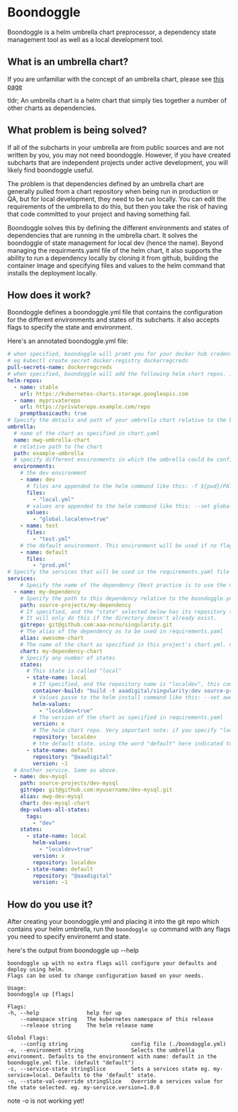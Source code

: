 # Boondoggle

Boondoggle is a helm umbrella chart preprocessor, a dependency state management tool as well as a local development tool.

## What is an umbrella chart? 
If you are unfamiliar with the concept of an umbrella chart, please see [this page](https://github.com/kubernetes/helm/blob/master/docs/charts_tips_and_tricks.md#complex-charts-with-many-dependencies) 

tldr; An umbrella chart is a helm chart that simply ties together a number of other charts as dependencies. 

## What problem is being solved?
If all of the subcharts in your umbrella are from public sources and are not written by you, you may not need boondoggle. However, if you have created subcharts that are independent projects under active development, you will likely find boondoggle useful. 

The problem is that dependencies defined by an umbrella chart are generally pulled from a chart repository when being run in production or QA, but for local development, they need to be run locally. You can edit the requirements of the umbrella to do this, but then you take the risk of having that code committed to your project and having something fail. 

Boondoggle solves this by defining the different environments and states of dependencies that are running in the umbrella chart. It solves the boondoggle of state management for local dev (hence the name). Beyond managing the requirments.yaml file of the helm chart, it also supports the ability to run a dependency locally by cloning it from github, building the container image and specifying files and values to the helm command that installs the deployment locally. 

## How does it work?
Boondoggle defines a boondoggle.yml file that contains the configuration for the different environments and states of its subcharts. it also accepts flags to specify the state and environment. 

Here's an annotated boondoggle.yml file:

```yaml
# when specified, boondoggle will promt you for your docker hub credentials then create a kubernetes docker-registry type secret. 
# eg kubectl create secret docker-registry dockerregcreds
pull-secrets-name: dockerregcreds
# when specified, boondoggle will add the following helm chart repos. if promptbasicauth is true, it will ask for a username and password.
helm-repos:
  - name: stable
    url: https://kubernetes-charts.storage.googleapis.com
  - name: myprivaterepo
    url: https://privaterepo.example.com/repo
    promptbasicauth: true
# Specify the details and path of your umbrella chart relative to the boondoggle.yml file.  
umbrella:
  # name of the chart as specified in chart.yaml
  name: mwg-umbrella-chart
  # relative path to the chart
  path: example-umbrella
  # specify different environments in which the umbrella could be configured
  environments:
    # the dev environment
    - name: dev
      # files are appended to the helm command like this: -f ${pwd}/PATH/local.yml
      files:
        - "local.yml"
      # values are appended to the helm command like this: --set global.localenv=true
      values:
        - "global.localenv=true"
    - name: test
      files:
        - "test.yml"
    # the default environment. This environment will be used if no flags are provided to the boondoggle command.
    - name: default
      files:
        - "prod.yml"
# Specify the services that will be used in the requirements.yaml file in the umbrella chart.
services:
    # Specify the name of the dependency (best practice is to use the name of the git repo in which this dependency lives)
  - name: my-dependency
    # Specify the path to this dependency relative to the boondoggle.yml file. This will be used to clone the project if specified.
    path: source-projects/my-dependency
    # If specified, and the "state" selected below has its repository set as "localdev", boondoggle will clone this project to the path above. 
    # It will only do this if the directory doesn't already exist.
    gitrepo: git@github.com:aaa-ncnu/singularity.git
    # The alias of the dependency as to be used in requirements.yaml
    alias: awesome-chart
    # The name of the chart as specified in this project's chart.yml. note boodoggle expects this chart to live at PATH/CHART
    chart: my-dependency-chart
    # Specify any number of states
    states:
      # This state is called "local"
      - state-name: local
        # If specified, and the repository name is "localdev", this command will be run to build the dockerfile in this project. 
        container-build: "build -t aaadigital/singularity:dev source-projects/singularity/."
        # Values passe to the helm install command like this: --set awesome-chart.localdev=true note that the alias or chart value is prepended to the value automatically by boondoggle
        helm-values:
          - "localdev=true"
        # The version of the chart as specified in requirements.yaml
        version: x
        # The helm chart repo. Very important note: if you specify "localdev" as the repo, boondoggle will use your local code like this file:///${PWD}/PATH/CHART
        repository: localdev
        # the default state. using the word "default" here indicated to boondoggle that if no other flags are supplied to the command, this is the state you want to use.
      - state-name: default
        repository: "@aaadigital"
        version: ~1
  # Another service. Same as above.
  - name: dev-mysql
    path: source-projects/dev-mysql
    gitrepo: git@github.com:myusername/dev-mysql.git
    alias: mwg-dev-mysql
    chart: dev-mysql-chart
    dep-values-all-states:
      tags:
        - "dev"
    states:
      - state-name: local
        helm-values:
          - "localdev=true"
        version: x
        repository: localdev
      - state-name: default
        repository: "@aaadigital"
        version: ~1
```

## How do you use it?
After creating your boondoggle.yml and placing it into the git repo which contains your helm umbrella, run the `boondoggle up` command with any flags you need to specify environemt and state. 

here's the output from boondoggle up --help


    boondoggle up with no extra flags will configure your defaults and deploy using helm.
    Flags can be used to change configuration based on your needs.

    Usage:
    boondoggle up [flags]

    Flags:
    -h, --help               help for up
        --namespace string   The kubernetes namespace of this release
        --release string     The helm release name

    Global Flags:
        --config string                    config file (./boondoggle.yml)
    -e, --environment string               Selects the umbrella environment. Defaults to the environment with name: default in the boondoggle.yml file. (default "default")
    -s, --service-state stringSlice        Sets a services state eg. my-service=local. Defaults to the 'default' state.
    -o, --state-val-override stringSlice   Override a services value for the state selected. eg. my-service.version=1.0.0

note -o is not working yet!